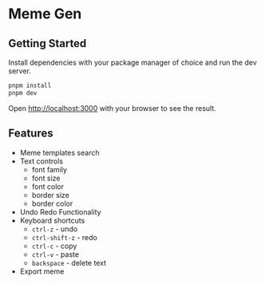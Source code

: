 # Meme Gen

## Getting Started

Install dependencies with your package manager of choice and run the dev server.

```bash
pnpm install
pnpm dev
```

Open [http://localhost:3000](http://localhost:3000) with your browser to see the result.

## Features

- Meme templates search
- Text controls
  - font family
  - font size
  - font color
  - border size
  - border color
- Undo Redo Functionality
- Keyboard shortcuts
  - `ctrl-z` - undo
  - `ctrl-shift-z` - redo
  - `ctrl-c` - copy
  - `ctrl-v` - paste
  - `backspace` - delete text
- Export meme
